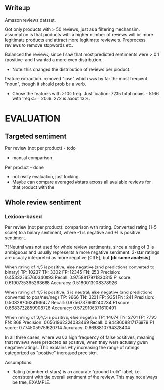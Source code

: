 ## Writeup

Amazon reviews dataset.

Got only products with > 50 reviews, just as a filtering mechansim. assumption is that products with a higher number of reviews will be more legitimate products and attract more legitimate reviewers.
Preprocess reviews to remove stopwords etc. 

Balanced the reviews, since I saw that most predicted sentiments were > 0.1 (positive) and I wanted a more even distribution.
- Note: this changed the distribution of reviews per product.


feature extraction. removed "love" which was by far the most frequent "noun", though it should prob be a verb.
- Chose the features with >100 freq. Justification: 7235 total nouns - 5166 with freq<5 = 2069. 272 is about 13%.


# EVALUATION
## Targeted sentiment
Per review (not per product) - todo
- manual comparison

Per product - done
- not really evaluation, just looking. 
- Maybe can compare averaged #stars across all available reviews for that product with the 

## Whole review sentiment 
### Lexicon-based
Per review (not per product): comparison with rating.
Converted rating (1-5 scale) to a binary sentiment, where -1 is negative and +1 is positive sentiment. 

??Neutral was not used for whole review sentiments, since a rating of 3 is ambiguous and usually represents a more negative sentiment. 3-star ratings are usually interpreted as more negative [CITE], but __[do some analysis]__


When rating of 4,5 is positive; else negative (and predictions converted to binary)
TP:  10237
TN:  3302
FP:  12345
FN:  253
Precision:  0.45332565760340093
Recall:  0.9758817921830315
F1 score:  0.6190735365263668
Accuracy:  0.5180013008378926

When rating of 4,5 is positive; 3 is neutral; else negative (and predictions converted to pos/neu/neg)
TP:  9666
TN:  3201
FP:  9351
FN:  241
Precision:  0.5082820634169427
Recall:  0.9756737660240234
F1 score:  0.6683722859908726
Accuracy:  0.5729106371610491

When rating of 3,4,5 is positive; else negative
TP:  14874
TN:  2701
FP:  7793
FN:  868
Precision:  0.6561962324083469
Recall:  0.9448608817176979
F1 score:  0.7745059751620714
Accuracy:  0.6698810794328404

In all three cases, where was a high frequency of false positives, meaning that reviews were predicted as positive, when they were actually given negative ratings. This explains why increasing the range of ratings categorized as "positive" increased precision.

Assumptions:
- Rating (number of stars) is an accurate "ground truth" label, i.e. consistent with the overall sentiment of the review. This may not always be true, EXAMPLE.
